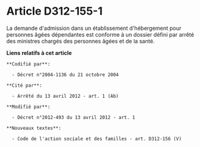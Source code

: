 # Article D312-155-1

La demande d'admission dans un établissement d'hébergement pour personnes âgées dépendantes est conforme à un dossier défini
par arrêté des ministres chargés des personnes âgées et de la santé.

**Liens relatifs à cet article**

	**Codifié par**:

	  - Décret n°2004-1136 du 21 octobre 2004

	**Cité par**:

	  - Arrêté du 13 avril 2012 - art. 1 (Ab)

	**Modifié par**:

	  - Décret n°2012-493 du 13 avril 2012 - art. 1

	**Nouveaux textes**:

	  - Code de l'action sociale et des familles - art. D312-156 (V)

